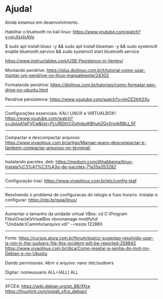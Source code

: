 # Ajuda!

Ainda estamos em desenvolvimento.

Habilitar o bluetooth no kali linux:
https://www.youtube.com/watch?v=xnJlzxIxAVo

$ sudo apt install bluez -y && sudo apt install blueman -y && sudo systemctl enable bluetooth.service && sudo systemctl start bluetooth.service

https://www.instructables.com/USB-Pesistence-in-Ventoy/

Montando pendrive:
https://plus.diolinux.com.br/t/tutorial-como-usar-montar-um-pendrive-no-linux-manualmente/24302

Formatando pendrive:
https://diolinux.com.br/tutoriais/como-formatar-pen-drive-no-ubuntu.html

Pendrive persistence:
https://www.youtube.com/watch?v=lmCE2tHt2Xs

---------------------------------------------------------

Configurações essenciais: KALI LINUX e VIRTUALBOX!:
https://www.youtube.com/watch?v=JpqsA1pFVCw&list=PLURDXrCGvhnboKBhuhZQy0nojkRBtJ_SF

---------------------------------------------------------

Compactar e descompactar arquivos:
https://www.vivaolinux.com.br/artigo/Mamae-quero-descompactar-e-tambem-compactar-arquivos-no-terminal/

---------------------------------------------------------

Instalando pacotes .deb:
https://medium.com/@habbema/linux-instala%C3%A7%C3%A3o-de-pacotes-71a35a353282

---------------------------------------------------------

Configuração irssi:
https://www.vivaolinux.com.br/etc/config-leaf

---------------------------------------------------------

Resolvendo o problema de configuracao do relogio e fuso horario.
Instalar e configurar:
https://ntp.br/guia/linux/

---------------------------------------------------------

Aumentar o tamanho da unidade virtual VBox:
cd C:\Program Files\Oracle\VirtualBox
vboxmanage modifyhd "Unidade:\Caminho\arquivo.vdi" --resize 122880

---------------------------------------------------------

Fonte: 
  https://cursos.alura.com.br/forum/topico-sugestao-resolvido-user-is-not-in-the-sudoers-file-this-incident-will-be-reported-259842
  https://www.vivaolinux.com.br/dica/Como-resetar-a-senha-do-root-no-Debian-e-no-Ubuntu

Dando permissoes:
Abrir o arquivo:
nano /etc/sudoers

Digitar:
nomeusuario  ALL=(ALL) ALL

---------------------------------------------------------

XFCE4:
https://wiki.debian.org/pt_BR/Xfce
https://linuxhint.com/install_xfce_debian/
